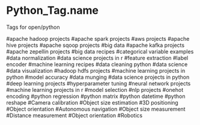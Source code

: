 # Python_Tag.name
Tags for open/python


#apache hadoop projects
#apache spark projects
#aws projects
#apache hive projects
#apache sqoop projects
#big data
#apache kafka projects
#apache zepellin projects
#big data recipes
#categorical variable examples
#data normalization
#data science projects in r 
#feature extraction 
#label encoder 
#machine learning recipes
#data cleaning python
#data science
#data visualization 
#hadoop hdfs projects
#machine learning projects in python
#model accuracy
#data munging 
#data science projects in python
#deep learning projects
#hyperparameter tuning 
#neural network projects
#machine learning projects in r
#model selection 
#nlp projects
#onehot encoding
#python regression
#python matrix 
#python datetime
#python reshape
#Camera calibration
#Object size estimation
#3D positioning
#Object orientation
#Autonomous navigation
#Object size measurement
#Distance measurement
#Object orientation
#Robotics
